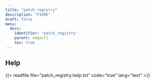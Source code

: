 ```yaml
---
title: "patch registry"
description: "FIXME"
draft: false
menu:
  docs:
    identifier: "patch_registry"
    parent: edgectl
    toc: true
---
```


## Help

{{< readfile file="patch_registry.help.txt" code="true" lang="text" >}}
